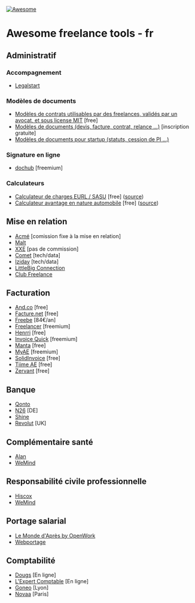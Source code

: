 [![Awesome](https://awesome.re/badge.svg)](https://awesome.re)

# Awesome freelance tools - fr

## Administratif

### Accompagnement
+ [Legalstart](https://www.legalstart.fr/)

### Modèles de documents
+ [Modèles de contrats utilisables par des freelances, validés par un avocat, et sous license MIT](https://github.com/purban/contrats-francais) [free]
+ [Modèles de documents (devis, facture, contrat, relance ...)](https://www.soto.works/resourcescenter) [inscription gratuite]
+ [Modèles de documents pour startup (statuts, cession de PI ...)](https://www.jurismatic.com/)

### Signature en ligne
+ [dochub](https://dochub.com/) [freemium]

### Calculateurs
+ [Calculateur de charges EURL / SASU](http://antoineviau.com/eurl-sasu/) [free] ([source](https://github.com/AntoineViau/eurl-sasu))
+ [Calculateur avantage en nature automobile](https://adriantombu.github.io/avantage-nature-auto/) [free] ([source](https://github.com/adriantombu/avantage-nature-auto))

## Mise en relation

+ [Acmé](https://www.joinacme.co/) [comission fixe à la mise en relation]
+ [Malt](https://www.malt.fr/)
+ [XXE](https://www.xxe.fr/) [pas de commission]
+ [Comet](https://www.hellocomet.co/) [tech/data]
+ [Iziday](https://www.iziday.com/) [tech/data]
+ [LittleBig Connection](https://www.littlebigconnection.com/fr/)
+ [Club Freelance](https://www.club-freelance.com/fr/)

## Facturation

+ [And.co](https://www.and.co/) [free]
+ [Facture.net](https://facture.net) [free]
+ [Freebe](https://www.freebe.me/) [84€/an]
+ [Freelancer](https://freelancer-app.fr/) [freemium]
+ [Henrri](https://henrri.net) [free]
+ [Invoice Quick](https://invoicequick.com/) [freemium]
+ [Manta](https://manta.life/) [free]
+ [MyAE](https://www.myae.fr/) [freemium]
+ [SolidInvoice](https://solidinvoice.co/) [free]
+ [Tiime AE](https://www.tiime-ae.fr/) [free]
+ [Zervant](https://www.zervant.com/) [free]

## Banque

+ [Qonto](https://qonto.eu/)
+ [N26](https://next.n26.com/fr-fr/) [DE]
+ [Shine](https://shine.fr/)
+ [Revolut](https://www.revolut.com/fr/) [UK]

## Complémentaire santé

+ [Alan](https://alan.eu/)
+ [WeMind](https://www.wemind.io/)

## Responsabilité civile professionnelle

+ [Hiscox](https://www.hiscox.fr/)
+ [WeMind](https://www.wemind.io/)

## Portage salarial

+ [Le Monde d'Après by OpenWork](https://www.lemonde-apres.com/)
+ [Webportage](https://www.webportage.com/)

## Comptabilité

+ [Dougs](https://www.dougs.fr/) [En ligne]
+ [L'Expert Comptable](https://www.l-expert-comptable.com/) [En ligne]
+ [Goneo](https://www.goneo-expertise.com/) [Lyon]
+ [Novaa](http://www.novaa-expertise.com/) [Paris]
